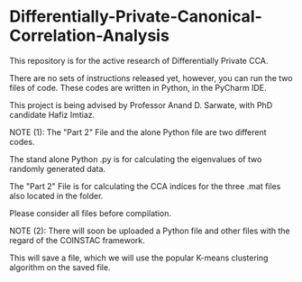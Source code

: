 # Differentially-Private-Canonical-Correlation-Analysis

This repository is for the active research of Differentially Private CCA.

There are no sets of instructions released yet, however, you can run the two files of code.
These codes are written in Python, in the PyCharm IDE.

This project is being advised by Professor Anand D. Sarwate, with PhD candidate Hafiz Imtiaz.



NOTE (1):
The "Part 2" File and the alone Python file are two different codes.

The stand alone Python .py is for calculating the eigenvalues of two randomly generated data.

The "Part 2" File is for calculating the CCA indices for the three .mat files also located in the folder.

Please consider all files before compilation.



NOTE (2):
There will soon be uploaded a Python file and other files with the regard of the COINSTAC framework.

This will save a file, which we will use the popular K-means clustering algorithm on the saved file.

